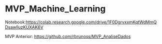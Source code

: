 # MVP_Machine_Learning
Notebook:https://colab.research.google.com/drive/1F0DgrvxxmKqtWdMmQDsawlluzKUXAK6V

MVP Anterior: https://github.com/rbrunoss/MVP_AnaliseDados
